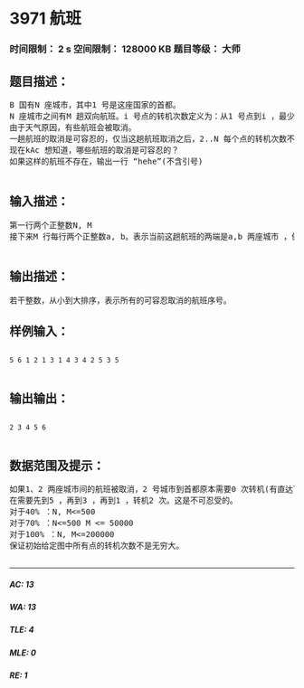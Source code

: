 # 3971 航班   
### 时间限制： 2 s     空间限制： 128000 KB     题目等级： 大师  
## 题目描述：  

<pre>
B 国有N 座城市，其中1 号是这座国家的首都。   
N 座城市之间有M 趟双向航班。i 号点的转机次数定义为：从1 号点到i ，最少需要转机几 次。如果1 根本无法到达i ，那么i 点的转机次数是无穷大。   
由于天气原因，有些航班会被取消。   
一趟航班的取消是可容忍的，仅当这趟航班取消之后，2..N 每个点的转机次数不变或者只 增加了1。   
现在kAc 想知道，哪些航班的取消是可容忍的？   
如果这样的航班不存在，输出一行 “hehe”(不含引号)   

</pre>
  
  
## 输入描述：  

<pre>
第一行两个正整数N, M   
接下来M 行每行两个正整数a, b。表示当前这趟航班的两端是a,b 两座城市 ，保证a 不等于b ，且同一对a, b 只会出现一次。   

</pre>
  
  
## 输出描述：  

<pre>
若干整数，从小到大排序，表示所有的可容忍取消的航班序号。 
</pre>
  
  
## 样例输入：  

<pre><code>
5 6 1 2 1 3 1 4 3 4 2 5 3 5   

</code></pre>
  
  
## 输出输出：  

<pre><code>
2 3 4 5 6   

</code></pre>
  
  
## 数据范围及提示：  

<pre>
如果1、2 两座城市间的航班被取消，2 号城市到首都原本需要0 次转机(有直达飞机) ，现   
在需要先到5 ，再到3 ，再到1 ，转机2 次。这是不可忍受的。   
对于40% ：N, M<=500   
对于70% ：N<=500 M <= 50000   
对于100% ：N, M<=200000   
保证初始给定图中所有点的转机次数不是无穷大。   

</pre>
  
  
***  

##### AC: 13  
##### WA: 13  
##### TLE: 4  
##### MLE: 0  
##### RE: 1  
